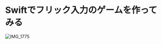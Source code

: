 # Swiftでフリック入力のゲームを作ってみる

![IMG_1775](https://user-images.githubusercontent.com/57389150/93449666-fb0d4d00-f90f-11ea-8f6f-09cc0deaf5c2.PNG)
